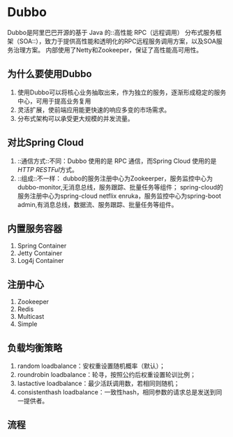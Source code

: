 # Dubbo

Dubbo是阿里巴巴开源的基于 Java 的::高性能 RPC（远程调用） 分布式服务框架（SOA::），致力于提供高性能和透明化的RPC远程服务调用方案，以及SOA服务治理方案。
内部使用了Netty和Zookeeper，保证了高性能高可用性。

## 为什么要使用Dubbo
1. 使用Dubbo可以将核心业务抽取出来，作为独立的服务，逐渐形成稳定的服务中心，可用于提高业务复用
2. 灵活扩展，使前端应用能更快速的响应多变的市场需求。
3. 分布式架构可以承受更大规模的并发流量。

## 对比Spring Cloud
1. ::通信方式::不同：Dubbo 使用的是 RPC 通信，而Spring Cloud 使用的是*HTTP RESTFul*方式。
2. ::组成::不一样： dubbo的服务注册中心为Zookeerper，服务监控中心为dubbo-monitor,无消息总线，服务跟踪、批量任务等组件； spring-cloud的服务注册中心为spring-cloud netflix enruka，服务监控中心为spring-boot admin,有消息总线，数据流、服务跟踪、批量任务等组件。

## 内置服务容器
1. Spring Container
2. Jetty Container
3. Log4j Container

## 注册中心
1. Zookeeper
2. Redis
3. Multicast
4. Simple

## 负载均衡策略
1. random loadbalance：安权重设置随机概率（默认）；
2. roundrobin loadbalance：轮寻，按照公约后权重设置轮训比例；
3. lastactive loadbalance：最少活跃调用数，若相同则随机；
4. consistenthash loadbalance：一致性hash，相同参数的请求总是发送到同一提供者。

## 流程
![]()




